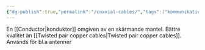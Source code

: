 ```yaml
---
{"dg-publish":true,"permalink":"/coaxial-cables/","tags":["kommunikationssystem"]}
---
```


En [[Conductor\|konduktor]] omgiven av en skärmande mantel. Bättre kvalitet än [[Twisted pair copper cables\|Twisted pair copper cables]]. Används för bl.a antenner